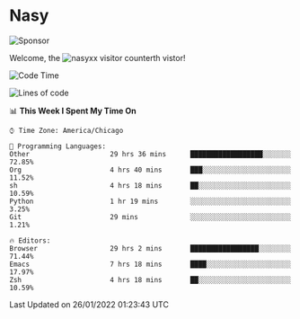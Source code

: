 # Nasy

<!--
<p align="center">
<img height="200" src="https://github-readme-stats.vercel.app/api?username=nasyxx&count_private=true&show_icons=true&theme=dracula&include_all_commits=true"/>
<img height="200" src="https://github-readme-stats.vercel.app/api/top-langs/?username=nasyxx&theme=dracula&hide=html,jupyter+notebook&count_private=true&show_icons=true"/>
</p>

  
----------------
-->

![Sponsor](https://img.shields.io/static/v1.svg?label=Sponsor&message=%E2%9D%A4&logo=GitHub&style=flat&color=pink)
 
Welcome, the ![nasyxx visitor counter](https://count.getloli.com/get/@nasyxx?theme=rule34)th vistor!
 
<!--START_SECTION:waka-->
![Code Time](http://img.shields.io/badge/Code%20Time-1%2C795%20hrs%2015%20mins-blue)

![Lines of code](https://img.shields.io/badge/From%20Hello%20World%20I%27ve%20Written-5%20Million%20lines%20of%20code-blue)

📊 **This Week I Spent My Time On** 

```text
⌚︎ Time Zone: America/Chicago

💬 Programming Languages: 
Other                    29 hrs 36 mins      ██████████████████░░░░░░░   72.85% 
Org                      4 hrs 40 mins       ███░░░░░░░░░░░░░░░░░░░░░░   11.52% 
sh                       4 hrs 18 mins       ██░░░░░░░░░░░░░░░░░░░░░░░   10.59% 
Python                   1 hr 19 mins        ░░░░░░░░░░░░░░░░░░░░░░░░░   3.25% 
Git                      29 mins             ░░░░░░░░░░░░░░░░░░░░░░░░░   1.21%

🔥 Editors: 
Browser                  29 hrs 2 mins       █████████████████░░░░░░░░   71.44% 
Emacs                    7 hrs 18 mins       ████░░░░░░░░░░░░░░░░░░░░░   17.97% 
Zsh                      4 hrs 18 mins       ██░░░░░░░░░░░░░░░░░░░░░░░   10.59%

```


 Last Updated on 26/01/2022 01:23:43 UTC
<!--END_SECTION:waka-->

<!-- ![visitors](https://visitor-badge.laobi.icu/badge?page_id=nasyxx.nasyxx) -->
